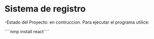<h1>Sistema de registro</h1>

-Estado del Proyecto: en contruccion.
Para ejecutar el programa utilice:

´´´´nmp install react´´´´
